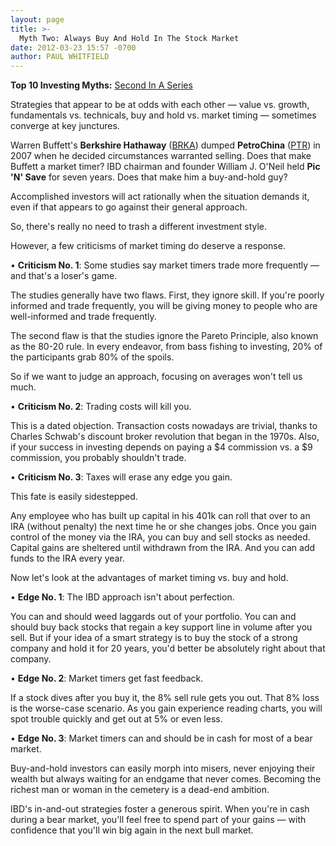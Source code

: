 ```yaml
---
layout: page
title: >-
  Myth Two: Always Buy And Hold In The Stock Market
date: 2012-03-23 15:57 -0700
author: PAUL WHITFIELD
---
```





**Top 10 Investing Myths:** [Second In A Series](http://news.investors.com/specialreport/604007/201203141812/top-10-investing-myths.aspx )


Strategies that appear to be at odds with each other — value vs. growth, fundamentals vs. technicals, buy and hold vs. market timing — sometimes converge at key junctures.


Warren Buffett's **Berkshire Hathaway** ([BRKA](https://research.investors.com/quote.aspx?symbol=BRKA)) dumped **PetroChina** ([PTR](https://research.investors.com/quote.aspx?symbol=PTR)) in 2007 when he decided circumstances warranted selling. Does that make Buffett a market timer? IBD chairman and founder William J. O'Neil held **Pic 'N' Save** for seven years. Does that make him a buy-and-hold guy?


Accomplished investors will act rationally when the situation demands it, even if that appears to go against their general approach.


So, there's really no need to trash a different investment style.


However, a few criticisms of market timing do deserve a response.


• **Criticism No. 1**: Some studies say market timers trade more frequently — and that's a loser's game.


The studies generally have two flaws. First, they ignore skill. If you're poorly informed and trade frequently, you will be giving money to people who are well-informed and trade frequently.


The second flaw is that the studies ignore the Pareto Principle, also known as the 80-20 rule. In every endeavor, from bass fishing to investing, 20% of the participants grab 80% of the spoils.


So if we want to judge an approach, focusing on averages won't tell us much.


• **Criticism No. 2**: Trading costs will kill you.


This is a dated objection. Transaction costs nowadays are trivial, thanks to Charles Schwab's discount broker revolution that began in the 1970s. Also, if your success in investing depends on paying a \$4 commission vs. a \$9 commission, you probably shouldn't trade.


• **Criticism No. 3**: Taxes will erase any edge you gain.


This fate is easily sidestepped.


Any employee who has built up capital in his 401k can roll that over to an IRA (without penalty) the next time he or she changes jobs. Once you gain control of the money via the IRA, you can buy and sell stocks as needed. Capital gains are sheltered until withdrawn from the IRA. And you can add funds to the IRA every year.


Now let's look at the advantages of market timing vs. buy and hold.


• **Edge No. 1**: The IBD approach isn't about perfection.


You can and should weed laggards out of your portfolio. You can and should buy back stocks that regain a key support line in volume after you sell. But if your idea of a smart strategy is to buy the stock of a strong company and hold it for 20 years, you'd better be absolutely right about that company.


• **Edge No. 2**: Market timers get fast feedback.


If a stock dives after you buy it, the 8% sell rule gets you out. That 8% loss is the worse-case scenario. As you gain experience reading charts, you will spot trouble quickly and get out at 5% or even less.


• **Edge No. 3**: Market timers can and should be in cash for most of a bear market.


Buy-and-hold investors can easily morph into misers, never enjoying their wealth but always waiting for an endgame that never comes. Becoming the richest man or woman in the cemetery is a dead-end ambition.


IBD's in-and-out strategies foster a generous spirit. When you're in cash during a bear market, you'll feel free to spend part of your gains — with confidence that you'll win big again in the next bull market.




